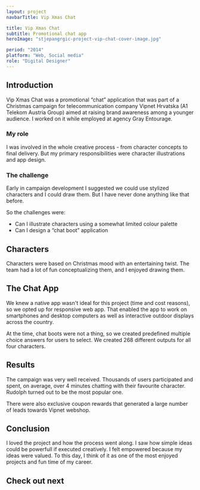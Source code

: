 ```yaml
---
layout: project
navbarTitle: Vip Xmas Chat

title: Vip Xmas Chat
subtitle: Promotional chat app
heroImage: "stjepangrgic-project-vip-chat-cover-image.jpg"

period: "2014"
platform: "Web, Social media"
role: "Digital Designer"
---
```


## Introduction
Vip Xmas Chat was a promotional “chat” application that was part of a Christmas campaign for telecommunication company Vipnet Hrvatska (A1 Telekom Austria Group) aimed at raising brand awareness among a younger audience. I worked on it while employed at agency Gray Entourage.

### My role
I was involved in the whole creative process - from character concepts to final delivery. But my primary responsibilities were character illustrations and app design.

### The challenge
Early in campaign development I suggested we could use stylized characters and I could draw them. But I have never done anything like that before.

So the challenges were:
- Can I illustrate characters using a somewhat limited colour palette
- Can I design a “chat boot” application

## Characters
Characters were based on Christmas mood with an entertaining twist. The team had a lot of fun conceptualizing them, and I enjoyed drawing them.

<figure class="project-width">
  <simg name="stjepangrgic-project-vip-chat-character-bozidar.jpg" />
</figure>

<figure class="project-width">
  <simg name="stjepangrgic-project-vip-chat-character-rudolf.jpg" />
</figure>

<figure class="project-width">
  <simg name="stjepangrgic-project-vip-chat-character-santa.jpg" />
</figure>

<figure class="project-width">
  <simg name="stjepangrgic-project-vip-chat-character-elf-girl.jpg" />
</figure>

<figure class="big-img g2-2">
  <simg name="stjepangrgic-project-vip-chat-character-illustrator-lines.jpg" />
</figure>

## The Chat App
We knew a native app wasn't ideal for this project (time and cost reasons), so we opted up for responsive web app. That enabled the app to work on smartphones and desktop computers as well as interactive outdoor displays across the country.

<figure class="project-width">
  <simg name="stjepangrgic-project-vip-chat-app-phones.jpg" />
</figure>

<figure class="project-width">
  <simg name="stjepangrgic-project-vip-chat-app-displays.jpg" />
</figure>

At the time, chat boots were not a thing, so we created predefined multiple choice answers for users to select. We created 268 different outputs for all four characters.

<figure class="project-width">
  <simg name="stjepangrgic-project-vip-chat-app-outputs.jpg" />
</figure>

## Results
The campaign was very well received. Thousands of users participated and spent, on average, over 4 minutes chatting with their favourite character. Rudolph turned out to be the most popular one.

There were also exclusive coupon rewards that generated a large number of leads towards Vipnet webshop.

<figure class="project-width">
  <simg name="stjepangrgic-project-vip-chat-coupons.jpg" />
</figure>

<section class="conclusion full-width grid">

## Conclusion
I loved the project and how the process went along. I saw how simple ideas could be powerfull if executed creatively. I felt empowered because my ideas were valued. To this day, I think of it as one of the most enjoyed projects and fun time of my career.

## Check out next

<div class="next-project project-width">
  <ProjectCard
    url="/work/share-istria"
    title="Share Istria"
    description="Creative Tourism Campaign"
    bgImage="stjepangrgic-share-istria-card-bgImage.jpg"
    projectImage="stjepangrgic-share-istria-card-projectImage.png"
    underlinColor="#009FE2"/>
</div>

</section>

<script>
import slink from '@/components/slink.vue'
import simg from '@/components/simg.vue'
// import ProjectHeader from '@/components/ProjectHeader.vue'
import PageHeader from '@/components/PageHeader.vue'
import ProjectHeroSection from '@/components/ProjectHeroSection.vue'
import ProjectCard from '@/components/ProjectCard.vue'
import ProjectInfo from '@/components/ProjectInfo.vue'

export default {
  components: {
    slink,
    // ProjectHeader,
    simg,
    PageHeader,
    ProjectHeroSection,
    ProjectCard,
    ProjectInfo
  }
}
</script>

<style lang="stylus">
.vip-xmass-chat
  --page-header-bgc: #F5F5F5
  --subtitle-color: #E60028
  --content-bgc #F5F5F5
  --conclusion-bg: #EEEEEE

  .big-img
    mix-blend-mode: multiply;
    position: relative;
    img
      object-fit cover
      min-height 300px
    &:after
      content ""
      position: absolute;
      width: 100vw;
      height: 200px;
      bottom: -200px;
      left: 50%
      transform translateX(-50%)
      opacity: 0.3;
      background-image: linear-gradient(180deg, #E4E4E4 0%, #FAFAFA 100%);

</style>
